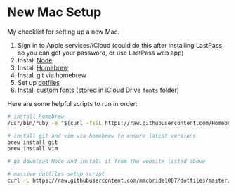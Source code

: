 # New Mac Setup

My checklist for setting up a new Mac.

1. Sign in to Apple services/iCloud (could do this after installing LastPass so you can get your password, or use LastPass web app)
1. Install [Node](https://nodejs.org/en/download)
1. Install [Homebrew](https://brew.sh)
1. Install git via homebrew
1. Set up [dotfiles](https://github.com/mmcbride1007/dotfiles)
1. Install custom fonts (stored in iCloud Drive `fonts` folder)

Here are some helpful scripts to run in order:

```sh
# install homebrew
/usr/bin/ruby -e "$(curl -fsSL https://raw.githubusercontent.com/Homebrew/install/master/install)"

# install git and vim via homebrew to ensure latest versions
brew install git
brew install vim

# go download Node and install it from the website listed above

# massive dotfiles setup script
curl -L https://raw.githubusercontent.com/mmcbride1007/dotfiles/master/setup.sh | sh
```
